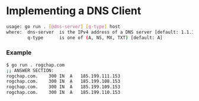 # Implementing a DNS Client

```bash
usage: go run . [@dns-server] [q-type] host
where:  dns-server  is the IPv4 address of a DNS server [default: 1.1.1.1]  
        q-type      is one of (A, NS, MX, TXT) [default: A]
```

### Example

```bash
$ go run . rogchap.com
;; ANSWER SECTION:
rogchap.com.	300	IN	A	185.199.111.153
rogchap.com.	300	IN	A	185.199.108.153
rogchap.com.	300	IN	A	185.199.109.153
rogchap.com.	300	IN	A	185.199.110.153
```
